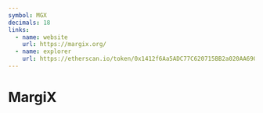 ```yaml
---
symbol: MGX
decimals: 18
links:
  - name: website
    url: https://margix.org/
  - name: explorer
    url: https://etherscan.io/token/0x1412f6Aa5ADC77C620715BB2a020AA690B85F68A
---
```


# MargiX
